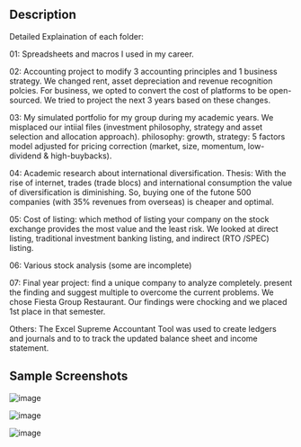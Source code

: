 ## Description

Detailed Explaination of each folder:

01: Spreadsheets and macros I used in my career.

02: Accounting project to modify 3 accounting principles and 1 business strategy. We changed rent, asset depreciation and revenue recognition polcies. For business, we opted to convert the cost of platforms to be open-sourced. We tried to project the next 3 years based on these changes.

03: My simulated portfolio for my group during my academic years. We misplaced our intiial files (investment philosophy, strategy and asset selection and allocation approach). philosophy: growth, strategy: 5 factors model adjusted for pricing correction (market, size, momentum, low-dividend & high-buybacks).

04: Academic research about international diversification. Thesis: With the rise of internet, trades (trade blocs) and international consumption the value of diversification is diminishing. So, buying one of the futone 500 companies (with 35% revenues from overseas) is cheaper and optimal.

05: Cost of listing: which method of listing your company on the stock exchange provides the most value and the least risk. We looked at direct listing, traditional investment banking listing, and indirect (RTO /SPEC) listing.

06: Various stock analysis (some are incomplete)

07: Final year project: find a unique company to analyze completely. present the finding and suggest multiple to overcome the current problems. We chose Fiesta Group Restaurant. Our findings were chocking and we placed 1st place in that semester.

Others: The Excel Supreme Accountant Tool was used to create ledgers and journals and to to track the updated balance sheet and income statement.

## Sample Screenshots

![image](https://github.com/GoodbyeKittyy/Accounting-Excel-and-VBA-Work-History/assets/161730857/e68e8090-c18a-41c6-8e66-19d184eebefa)

![image](https://github.com/GoodbyeKittyy/Accounting-Excel-and-VBA-Work-History/assets/161730857/fb651b17-30d2-4b58-9630-7b5e888fa36c)

![image](https://github.com/GoodbyeKittyy/Accounting-Excel-and-VBA-Work-History/assets/161730857/28aefd4a-67fc-40ac-a206-60850569b9a4)

